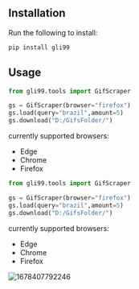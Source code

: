 ## Installation

Run the following to install:

```python
pip install gli99
```

## Usage

```python
from gli99.tools import GifScraper

gs = GifScraper(browser="firefox")
gs.load(query="brazil",amount=5)
gs.download("D:/GifsFolder/")
```

currently supported browsers:

* Edge
* Chrome
* Firefox
```python
from gli99.tools import GifScraper

gs = GifScraper(browser="firefox")
gs.load(query="brazil",amount=5)
gs.download("D:/GifsFolder/")
```

currently supported browsers:

* Edge
* Chrome
* Firefox

![1678407792246](image/README/1678407792246.png)